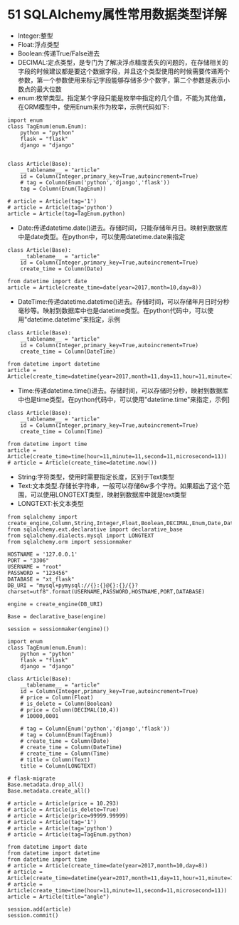 # 51 SQLAlchemy属性常用数据类型详解

* Integer:整型
* Float:浮点类型
* Boolean:传递True/False进去
* DECIMAL:定点类型，是专门为了解决浮点精度丢失的问题的，在存储相关的字段的时候建议都是要这个数据字段，并且这个类型使用的时候需要传递两个参数，第一个参数使用来标记字段能够存储多少个数字，第二个参数是表示小数点的最大位数
* enum:枚举类型。指定某个字段只能是枚举中指定的几个值，不能为其他值，在ORM模型中，使用Enum来作为枚举，示例代码如下:

```text
import enum
class TagEnum(enum.Enum):
    python = "python"
    flask = "flask"
    django = "django"


class Article(Base):
    __tablename__ = "article"
    id = Column(Integer,primary_key=True,autoincrement=True)
    # tag = Column(Enum('python','django','flask'))
    tag = Column(Enum(TagEnum))

# article = Article(tag='1')
# article = Article(tag='python')
article = Article(tag=TagEnum.python)
```

* Date:传递datetime.date\(\)进去。存储时间，只能存储年月日。映射到数据库中是date类型。在python中，可以使用datetime.date来指定

```text
class Article(Base):
    __tablename__ = "article"
    id = Column(Integer,primary_key=True,autoincrement=True)
    create_time = Column(Date)

from datetime import date
article = Article(create_time=date(year=2017,month=10,day=8))
```

* DateTime:传递datetime.datetime\(\)进去。存储时间，可以存储年月日时分秒毫秒等。映射到数据库中也是datetime类型。在python代码中，可以使用"datetime.datetime"来指定，示例

```text
class Article(Base):
    __tablename__ = "article"
    id = Column(Integer,primary_key=True,autoincrement=True)
    create_time = Column(DateTime)

from datetime import datetime
article = Article(create_time=datetime(year=2017,month=11,day=11,hour=11,minute=11,second=11,microsecond=11))
```

* Time:传递datetime.time\(\)进去。存储时间，可以存储时分秒，映射到数据库中也是time类型。在python代码中，可以使用"datetime.time"来指定，示例\]

```text
class Article(Base):
    __tablename__ = "article"
    id = Column(Integer,primary_key=True,autoincrement=True)
    create_time = Column(Time)

from datetime import time
article = Article(create_time=time(hour=11,minute=11,second=11,microsecond=11))
# article = Article(create_time=datetime.now())
```

* String:字符类型，使用时需要指定长度，区别于Text类型
* Text:文本类型.存储长字符串，一般可以存储6w多个字符。如果超出了这个范围，可以使用LONGTEXT类型，映射到数据库中就是text类型
* LONGTEXT:长文本类型

```text
from sqlalchemy import create_engine,Column,String,Integer,Float,Boolean,DECIMAL,Enum,Date,DateTime,Time,Text
from sqlalchemy.ext.declarative import declarative_base
from sqlalchemy.dialects.mysql import LONGTEXT
from sqlalchemy.orm import sessionmaker

HOSTNAME = '127.0.0.1'
PORT = "3306"
USERNAME = "root"
PASSWORD = "123456"
DATABASE = "xt_flask"
DB_URI = "mysql+pymysql://{}:{}@{}:{}/{}?charset=utf8".format(USERNAME,PASSWORD,HOSTNAME,PORT,DATABASE)

engine = create_engine(DB_URI)

Base = declarative_base(engine)

session = sessionmaker(engine)()

import enum
class TagEnum(enum.Enum):
    python = "python"
    flask = "flask"
    django = "django"

class Article(Base):
    __tablename__ = "article"
    id = Column(Integer,primary_key=True,autoincrement=True)
    # price = Column(Float)
    # is_delete = Column(Boolean)
    # price = Column(DECIMAL(10,4))
    # 10000,0001

    # tag = Column(Enum('python','django','flask'))
    # tag = Column(Enum(TagEnum))
    # create_time = Column(Date)
    # create_time = Column(DateTime)
    # create_time = Column(Time)
    # title = Column(Text)
    title = Column(LONGTEXT)

# flask-migrate
Base.metadata.drop_all()
Base.metadata.create_all()

# article = Article(price = 10.293)
# article = Article(is_delete=True)
# article = Article(price=99999.99999)
# article = Article(tag='1')
# article = Article(tag='python')
# article = Article(tag=TagEnum.python)

from datetime import date
from datetime import datetime
from datetime import time
# article = Article(create_time=date(year=2017,month=10,day=8))
# article = Article(create_time=datetime(year=2017,month=11,day=11,hour=11,minute=11,second=11,microsecond=11))
# article = Article(create_time=time(hour=11,minute=11,second=11,microsecond=11))
article = Article(title="angle")

session.add(article)
session.commit()
```

